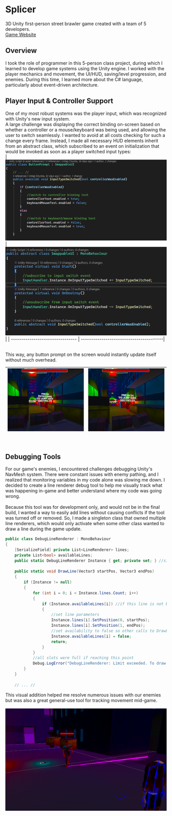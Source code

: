 # Splicer
3D Unity first-person street brawler game created with a team of 5 developers. 
<br>
[Game Website](https://frigid-vtx.itch.io/splicers) 
<br>

## Overview
I took the role of programmer in this 5-person class project, during which I learned to develop game systems using the Unity engine.
I worked with the player mechanics and movement, the UI/HUD, saving/level progression, and enemies. During this time, I learned more about the C# language, particularly about event-driven architecture.
<br/>

## Player Input & Controller Support
One of my most robust systems was the player input, which was recognized with Unity's new input system. 
<br>
A large challenge was displaying the correct binding on-screen based on whether a controller or a mouse/keyboard was being used, and allowing the user to switch seamlessly. I wanted to avoid at all costs checking for such a change every frame. Instead, I made all necessary HUD elements inherit from an abstract class, which subscribed to an event on initialization that would be invoked as soon as a player switched input types:
<br>
| ![Buttom Prompt example](/images/buttonPromptExample.png) | ![Buttom Prompt example](/images/swappableUIExample.png)|
| -------------------------------- | ----------------------------------------|

<br>
This way, any button prompt on the screen would instantly update itself without much overhead.
<br/> 

|![Keyboard Input Prompt](/images/keyboardInputExample.png) |![Controller Input Prompt](/images/controllerInputExample.png) |
| -------------------------------- | -----------------------------------------|

<br/>


## Debugging Tools
For our game's enemies, I encountered challenges debugging Unity's NavMesh system. There were constant issues with enemy pathing, and I realized that monitoring variables in my code alone
was slowing me down. I decided to create a line renderer debug tool to help me visually track what was happening in-game and better understand where my code was going wrong.
<br>
<br>
Because this tool was for development only, and would not be in the final build, I wanted a way to easily add lines without causing conflicts if the tool was turned off or removed. 
So, I made a singleton class that owned multiple line renderers, which would only activate when some other class wanted to draw a line during the game update.
```C#
public class DebugLineRenderer : MonoBehaviour
{
    [SerializeField] private List<LineRenderer> lines;
    private List<bool> availableLines;
    public static DebugLineRenderer Instance { get; private set; } //singleton access

    public static void DrawLine(Vector3 startPos, Vector3 endPos)
    {
        if (Instance != null)
        {
            for (int i = 0; i < Instance.lines.Count; i++)
            {
                if (Instance.availableLines[i]) //if this line is not being drawn currently
                {
                    //set line parameters
                    Instance.lines[i].SetPosition(0, startPos);
                    Instance.lines[i].SetPosition(1, endPos);
                    //set availability to false so other calls to DrawLine do not alter this line
                    Instance.availableLines[i] = false;
                    return;
                }
            }
            //all slots were full if reaching this point
            Debug.LogError("DebugLineRenderer: Limit exceeded. To draw this line, increase Lines size");
        }
    }

    // ... //

```
This visual addition helped me resolve numerous issues with our enemies but was also a great general-use tool for tracking movement mid-game.
<br>
<br>
![Debug Line Renderer](/images/enemyDebugExample.png)
